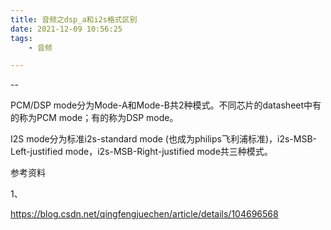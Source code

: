 ```yaml
---
title: 音频之dsp_a和i2s格式区别
date: 2021-12-09 10:56:25
tags:
	- 音频

---
```


--

PCM/DSP mode分为Mode-A和Mode-B共2种模式。不同芯片的datasheet中有的称为PCM mode；有的称为DSP mode。

I2S mode分为标准i2s-standard mode (也成为philips飞利浦标准)，i2s-MSB-Left-justified mode，i2s-MSB-Right-justified mode共三种模式。

参考资料

1、

https://blog.csdn.net/qingfengjuechen/article/details/104696568